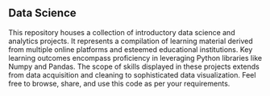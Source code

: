 ## Data Science

This repository houses a collection of introductory data science and analytics projects. It represents a compilation of learning material derived from multiple online platforms and esteemed educational institutions. Key learning outcomes encompass proficiency in leveraging Python libraries like Numpy and Pandas. The scope of skills displayed in these projects extends from data acquisition and cleaning to sophisticated data visualization. Feel free to browse, share, and use this code as per your requirements.
